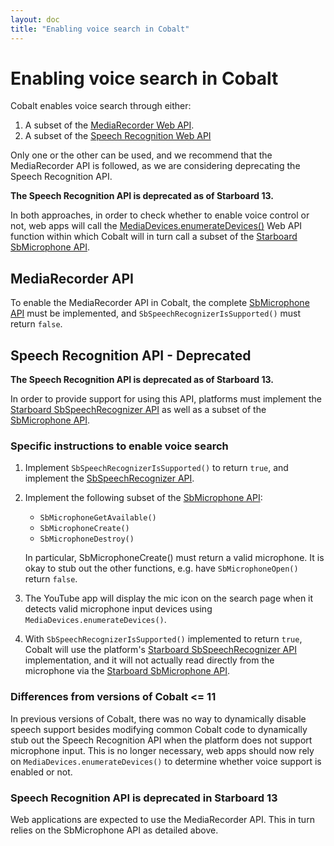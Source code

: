 ```yaml
---
layout: doc
title: "Enabling voice search in Cobalt"
---
```

# Enabling voice search in Cobalt

Cobalt enables voice search through either:

1. A subset of the [MediaRecorder Web API](https://www.w3.org/TR/mediastream-recording/#mediarecorder-api).
2. A subset of the [Speech Recognition Web API](https://w3c.github.io/speech-api/#speechreco-section)

Only one or the other can be used, and we recommend that the MediaRecorder API
is followed, as we are considering deprecating the Speech Recognition API.

**The Speech Recognition API is deprecated as of Starboard 13.**

In both approaches, in order to check whether to enable voice control or not,
web apps will call the [MediaDevices.enumerateDevices()](https://www.w3.org/TR/mediacapture-streams/#dom-mediadevices-enumeratedevices%28%29)
Web API function within which Cobalt will in turn call a subset of the
[Starboard SbMicrophone API](../../starboard/microphone.h).

## MediaRecorder API

To enable the MediaRecorder API in Cobalt, the complete
[SbMicrophone API](../../starboard/microphone.h) must be implemented, and
`SbSpeechRecognizerIsSupported()` must return `false`.

## Speech Recognition API - Deprecated

**The Speech Recognition API is deprecated as of Starboard 13.**

In order to provide support for using this API, platforms must implement the
[Starboard SbSpeechRecognizer API](../../starboard/speech_recognizer.h) as well
as a subset of the [SbMicrophone API](../../starboard/microphone.h).

### Specific instructions to enable voice search

1. Implement `SbSpeechRecognizerIsSupported()` to return `true`, and implement
   the [SbSpeechRecognizer API](../../starboard/speech_recognizer.h).
2. Implement the following subset of the
   [SbMicrophone API](../../starboard/microphone.h):
    - `SbMicrophoneGetAvailable()`
    - `SbMicrophoneCreate()`
    - `SbMicrophoneDestroy()`

   In particular, SbMicrophoneCreate() must return a valid microphone.  It is
   okay to stub out the other functions, e.g. have `SbMicrophoneOpen()`
   return `false`.
3. The YouTube app will display the mic icon on the search page when it detects
   valid microphone input devices using `MediaDevices.enumerateDevices()`.
4. With `SbSpeechRecognizerIsSupported()` implemented to return `true`, Cobalt
   will use the platform's
   [Starboard SbSpeechRecognizer API](../../starboard/speech_recognizer.h)
   implementation, and it will not actually read directly from the microphone
   via the [Starboard SbMicrophone API](../../starboard/microphone.h).

### Differences from versions of Cobalt <= 11

In previous versions of Cobalt, there was no way to dynamically disable
speech support besides modifying common Cobalt code to dynamically stub out the
Speech Recognition API when the platform does not support microphone input.
This is no longer necessary, web apps should now rely on
`MediaDevices.enumerateDevices()` to determine whether voice support is enabled
or not.

### Speech Recognition API is deprecated in Starboard 13 ###

Web applications are expected to use the MediaRecorder API. This in turn relies
on the SbMicrophone API as detailed above.
